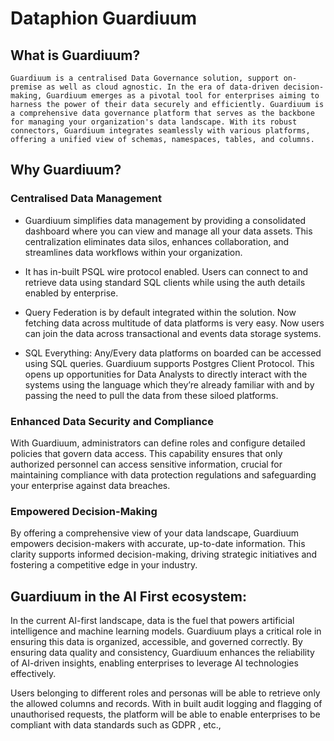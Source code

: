 # Dataphion Guardiuum

## What is Guardiuum?

	Guardiuum is a centralised Data Governance solution, support on-premise as well as cloud agnostic. In the era of data-driven decision-making, Guardiuum emerges as a pivotal tool for enterprises aiming to harness the power of their data securely and efficiently. Guardiuum is a comprehensive data governance platform that serves as the backbone for managing your organization's data landscape. With its robust connectors, Guardiuum integrates seamlessly with various platforms, offering a unified view of schemas, namespaces, tables, and columns.
	

## Why Guardiuum?

### Centralised Data Management
	
  - Guardiuum simplifies data management by providing a consolidated dashboard where you can view and manage all your data assets. This centralization eliminates data silos, enhances collaboration, and streamlines data workflows within your organization. 

  - It has in-built PSQL wire protocol enabled. Users can connect to and retrieve data using standard SQL clients while using the auth details enabled by enterprise.

  - Query Federation is by default integrated within the solution. Now fetching data across multitude of data platforms is very easy. Now users can join the data across transactional and events data storage systems.

  - SQL Everything: Any/Every data platforms on boarded can be accessed using SQL queries. Guardiuum supports Postgres Client Protocol. This opens up opportunities for Data Analysts to directly interact with the systems using the language which they’re already familiar with and by passing the need to pull the data from these siloed platforms.


### Enhanced Data Security and Compliance

With Guardiuum, administrators can define roles and configure detailed policies that govern data access. This capability ensures that only authorized personnel can access sensitive information, crucial for maintaining compliance with data protection regulations and safeguarding your enterprise against data breaches.

### Empowered Decision-Making

By offering a comprehensive view of your data landscape, Guardiuum empowers decision-makers with accurate, up-to-date information. This clarity supports informed decision-making, driving strategic initiatives and fostering a competitive edge in your industry.

## Guardiuum in the AI First ecosystem:
	
In the current AI-first landscape, data is the fuel that powers artificial intelligence and machine learning models. Guardiuum plays a critical role in ensuring this data is organized, accessible, and governed correctly. By ensuring data quality and consistency, Guardiuum enhances the reliability of AI-driven insights, enabling enterprises to leverage AI technologies effectively.

Users belonging to different roles and personas will be able to retrieve only the allowed columns and records. With in built audit logging and flagging of unauthorised requests, the platform will be able to enable enterprises to be compliant with data standards such as GDPR , etc.,


